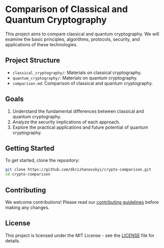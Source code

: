 # Comparison of Classical and Quantum Cryptography

This project aims to compare classical and quantum cryptography. We will examine the basic principles, algorithms, protocols, security, and applications of these technologies.

## Project Structure

- `classical_cryptography/`: Materials on classical cryptography.
- `quantum_cryptography/`: Materials on quantum cryptography.
- `comparison.md`: Comparison of classical and quantum cryptography.

## Goals

1. Understand the fundamental differences between classical and quantum cryptography.
2. Analyze the security implications of each approach.
3. Explore the practical applications and future potential of quantum cryptography.

## Getting Started

To get started, clone the repository:

```sh
git clone https://github.com/dkrizhanovskyi/crypto-comparison.git
cd crypto-comparison
```

## Contributing

We welcome contributions! Please read our [contributing guidelines](CONTRIBUTING.md) before making any changes.

## License

This project is licensed under the MIT License - see the [LICENSE](LICENSE) file for details.
